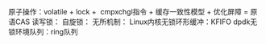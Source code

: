 原子操作：volatile + lock +  cmpxchgl指令 + 缓存一致性模型 + 优化屏障 = 原语CAS
读写锁：
自旋锁：
无所机制：
Linux内核无锁环形缓冲：KFIFO
dpdk无锁环境队列：ring队列